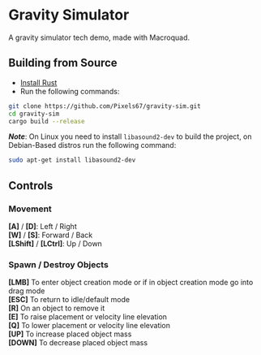 # Gravity Simulator

A gravity simulator tech demo, made with Macroquad.

## Building from Source

- [Install Rust](https://www.rust-lang.org/learn/get-started)
- Run the following commands:

```sh
git clone https://github.com/Pixels67/gravity-sim.git
cd gravity-sim
cargo build --release
```

***Note***: On Linux you need to install `libasound2-dev` to build the project, on Debian-Based distros run the
following command:

```sh
sudo apt-get install libasound2-dev
```

## Controls

### Movement

**[A]** / **[D]**: Left / Right \
**[W]** / **[S]**: Forward / Back \
**[LShift]** / **[LCtrl]**: Up / Down

### Spawn / Destroy Objects

**[LMB]** To enter object creation mode or if in object creation mode go into drag mode \
**[ESC]** To return to idle/default mode \
**[R]** On an object to remove it \
**[E]** To raise placement or velocity line elevation \
**[Q]** To lower placement or velocity line elevation \
**[UP]** To increase placed object mass \
**[DOWN]** To decrease placed object mass
